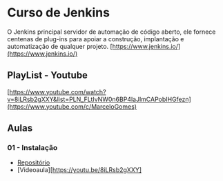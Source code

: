 # Curso de Jenkins

O Jenkins principal servidor de automação de código aberto, ele fornece centenas de plug-ins para apoiar a construção, implantação e automatização de qualquer projeto. [https://www.jenkins.io/](https://www.jenkins.io/)

## PlayList - Youtube
[https://www.youtube.com/watch?v=8iLRsb2gXXY&list=PLN_FLtIvNW0n6BP4laJlmCAPobIHGfezn](https://www.youtube.com/c/MarceloGomes)

## Aulas

### 01 - Instalação
- [Repositório](01_Instalacao/README.md)
- [Videoaula][https://youtu.be/8iLRsb2gXXY]



